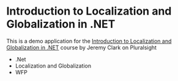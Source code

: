 # Introduction to Localization and Globalization in .NET
This is a demo application for the [Introduction to Localization and Globalization in .NET](https://app.pluralsight.com/library/courses/intro-to-localization-globalization-dotnet/table-of-contents) course by Jeremy Clark on Pluralsight

- .Net
- Localization and Globalization
- WFP
